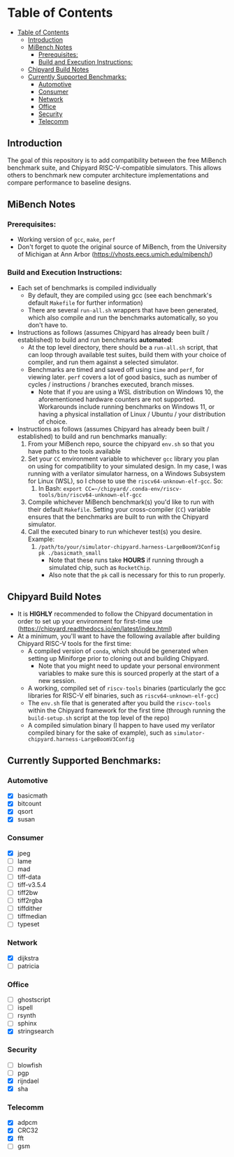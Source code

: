 # Table of Contents
- [Table of Contents](#table-of-contents)
  - [Introduction ](#introduction-)
  - [MiBench Notes ](#mibench-notes-)
    - [Prerequisites: ](#prerequisites-)
    - [Build and Execution Instructions: ](#build-and-execution-instructions-)
  - [Chipyard Build Notes ](#chipyard-build-notes-)
  - [Currently Supported Benchmarks:](#currently-supported-benchmarks)
    - [Automotive ](#automotive-)
    - [Consumer ](#consumer-)
    - [Network ](#network-)
    - [Office ](#office-)
    - [Security ](#security-)
    - [Telecomm ](#telecomm-)


## Introduction <a id="introduction-"></a>
The goal of this repository is to add compatibility between the free MiBench benchmark suite, and Chipyard RISC-V-compatible simulators. This allows others to benchmark new computer architecture implementations and compare performance to baseline designs.

## MiBench Notes <a id="mibench-notes-"></a>
### Prerequisites: <a id="prerequisites-"></a>
- Working version of `gcc`, `make`, `perf`
- Don't forget to quote the original source of MiBench, from the University of Michigan at Ann Arbor (https://vhosts.eecs.umich.edu/mibench/)

### Build and Execution Instructions: <a id="build-and-execution-instructions-"></a>
- Each set of benchmarks is compiled individually
  - By default, they are compiled using gcc (see each benchmark's default `Makefile` for further information)
  - There are several `run-all.sh` wrappers that have been generated, which also compile and run the benchmarks automatically, so you don't have to.
- Instructions as follows (assumes Chipyard has already been built / established) to build and run benchmarks **automated**:
  - At the top level directory, there should be a `run-all.sh` script, that can loop through available test suites, build them with your choice of compiler, and run them against a selected simulator.
  - Benchmarks are timed and saved off using `time` and `perf`, for viewing later. `perf` covers a lot of good basics, such as number of cycles / instructions / branches executed, branch misses.
    - Note that if you are using a WSL distribution on Windows 10, the aforementioned hardware counters are not supported. Workarounds include running benchmarks on Windows 11, or having a physical installation of Linux / Ubuntu / your distribution of choice.
- Instructions as follows (assumes Chipyard has already been built / established) to build and run benchmarks manually:
  1. From your MiBench repo, source the chipyard `env.sh` so that you have paths to the tools available
  2. Set your `CC` environment variable to whichever `gcc` library you plan on using for compatibility to your simulated design. In my case, I was running with a verilator simulator harness, on a Windows Subsystem for Linux (WSL), so I chose to use the `riscv64-unknown-elf-gcc`. So:
     1. In Bash: `export CC=~/chipyard/.conda-env/riscv-tools/bin/riscv64-unknown-elf-gcc`
  3. Compile whichever MiBench benchmark(s) you'd like to run with their default `Makefile`. Setting your cross-compiler (`CC`) variable ensures that the benchmarks are built to run with the Chipyard simulator.
  4. Call the executed binary to run whichever test(s) you desire. Example:
     1. `/path/to/your/simulator-chipyard.harness-LargeBoomV3Config pk ./basicmath_small`
        - Note that these runs take **HOURS** if running through a simulated chip, such as `RocketChip`.
        - Also note that the `pk` call is necessary for this to run properly.

## Chipyard Build Notes <a id="chipyard-build-notes-"></a>
- It is **HIGHLY** recommended to follow the Chipyard documentation in order to set up your environment for first-time use (https://chipyard.readthedocs.io/en/latest/index.html)
- At a minimum, you'll want to have the following available after building Chipyard RISC-V tools for the first time:
  - A compiled version of `conda`, which should be generated when setting up Miniforge prior to cloning out and building Chipyard.
    - Note that you might need to update your personal environment variables to make sure this is sourced properly at the start of a new session.
  - A working, compiled set of `riscv-tools` binaries (particularly the gcc libraries for RISC-V elf binaries, such as `riscv64-unknown-elf-gcc`)
  - The `env.sh` file that is generated after you build the `riscv-tools` within the Chipyard framework for the first time (through running the `build-setup.sh` script at the top level of the repo)
  - A compiled simulation binary (I happen to have used my verilator compiled binary for the sake of example), such as `simulator-chipyard.harness-LargeBoomV3Config`

## Currently Supported Benchmarks:<a id="currently-supported-benchmarks-"></a>
### Automotive <a id="automotive-"></a>
- [x] basicmath
- [x] bitcount
- [x] qsort
- [x] susan

### Consumer <a id="consumer-"></a>
- [x] jpeg
- [ ] lame
- [ ] mad
- [ ] tiff-data
- [ ] tiff-v3.5.4
- [ ] tiff2bw
- [ ] tiff2rgba
- [ ] tiffdither
- [ ] tiffmedian
- [ ] typeset

### Network <a id="network-"></a>
- [x] dijkstra
- [ ] patricia

### Office <a id="office-"></a>
- [ ] ghostscript
- [ ] ispell
- [ ] rsynth
- [ ] sphinx
- [x] stringsearch

### Security <a id="security-"></a>
- [ ] blowfish
- [ ] pgp
- [x] rijndael
- [x] sha

### Telecomm <a id="telecomm-"></a>
- [x] adpcm
- [x] CRC32
- [x] fft
- [ ] gsm
